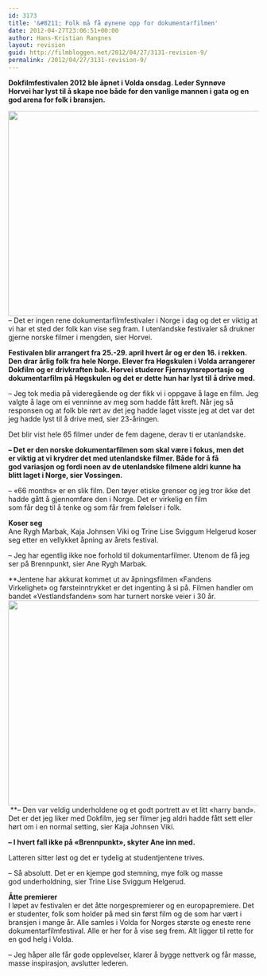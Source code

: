 ```yaml
---
id: 3173
title: '&#8211; Folk må få øynene opp for dokumentarfilmen'
date: 2012-04-27T23:06:51+00:00
author: Hans-Kristian Rangnes
layout: revision
guid: http://filmbloggen.net/2012/04/27/3131-revision-9/
permalink: /2012/04/27/3131-revision-9/
---
```

**Dokfilmfestivalen 2012 ble åpnet i Volda onsdag. Leder Synnøve Horvei har lyst til å skape noe både for den vanlige mannen i gata og en god arena for folk i bransjen.**<!--more-->

<img class="alignnone size-large wp-image-3141" src="http://filmbloggen.net/wp-content/uploads//2012/04/dokfilm20122-620x412.jpg" alt="" width="620" height="412" />  
&#8211; Det er ingen rene dokumentarfilmfestivaler i Norge i dag og det er viktig at vi har et sted der folk kan vise seg fram. I utenlandske festivaler så drukner gjerne norske filmer i mengden, sier Horvei.

**Festivalen blir arrangert fra 25.-29. april hvert år og er den 16. i rekken. Den drar årlig folk fra hele Norge. Elever fra Høgskulen i Volda arrangerer Dokfilm og er drivkraften bak. Horvei studerer Fjernsynsreportasje og dokumentarfilm på Høgskulen og det er dette hun har lyst til å drive med.**

&#8211; Jeg tok media på videregående og der fikk vi i oppgave å lage en film. Jeg valgte å lage om ei venninne av meg som hadde fått kreft. Når jeg så responsen og at folk ble rørt av det jeg hadde laget visste jeg at det var det jeg hadde lyst til å drive med, sier 23-åringen.

Det blir vist hele 65 filmer under de fem dagene, derav ti er utanlandske.

**&#8211; Det er den norske dokumentarfilmen som skal være i fokus, men det er viktig at vi krydrer det med utenlandske filmer. Både for å få god variasjon og fordi noen av de utenlandske filmene aldri kunne ha blitt laget i Norge, sier Vossingen.**

&#8211; &laquo;66 months&raquo; er en slik film. Den tøyer etiske grenser og jeg tror ikke det hadde gått å gjennomføre den i Norge. Det er virkelig en film  
som får deg til å tenke og som får frem følelser i folk.

**Koser seg**  
Ane Rygh Marbak, Kaja Johnsen Viki og Trine Lise Sviggum Helgerud koser seg etter en vellykket åpning av årets festival.

&#8211; Jeg har egentlig ikke noe forhold til dokumentarfilmer. Utenom de få jeg ser på Brennpunkt, sier Ane Rygh Marbak.

**Jentene har akkurat kommet ut av åpningsfilmen &laquo;Fandens Virkelighet&raquo; og førsteinntrykket er det ingenting å si på. Filmen handler om bandet &laquo;Vestlandsfanden&raquo; som har turnert norske veier i 30 år.  
<a href="http://filmbloggen.net/2012/04/27/folk-ma-fa-oynene-opp-for-dokumentarfilmen/sony-dsc/" rel="attachment wp-att-3140"><img class="alignnone size-large wp-image-3140" src="http://filmbloggen.net/wp-content/uploads//2012/04/dokfilm2012-620x412.jpg" alt="" width="620" height="412" /></a> **&#8211; Den var veldig underholdene og et godt portrett av et litt &laquo;harry band&raquo;. Det er det jeg liker med Dokfilm, jeg ser filmer jeg aldri hadde fått sett eller hørt om i en normal setting, sier Kaja Johnsen Viki.

**&#8211; I hvert fall ikke på &laquo;Brennpunkt&raquo;, skyter Ane inn med.**

Latteren sitter løst og det er tydelig at studentjentene trives.

&#8211; Så absolutt. Det er en kjempe god stemning, mye folk og masse god underholdning, sier Trine Lise Sviggum Helgerud.

**Åtte premierer**  
I løpet av festivalen er det åtte norgespremierer og en europapremiere. Det er studenter, folk som holder på med sin først film og de som har vært i bransjen i mange år. Alle samles i Volda for Norges største og eneste rene dokumentarfilmfestival. Alle er her for å vise seg frem. Alt ligger til rette for en god helg i Volda.

&#8211; Jeg håper alle får gode opplevelser, klarer å bygge nettverk og får masse, masse inspirasjon, avslutter lederen.